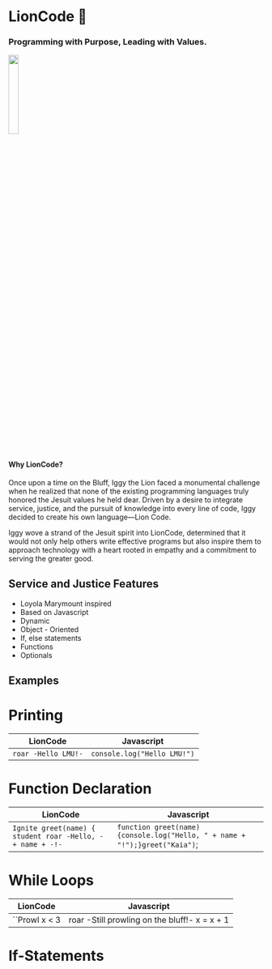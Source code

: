 # LionCode 🦁
### Programming with Purpose, Leading with Values.
<img src="https://github.com/user-attachments/assets/d1a15484-2627-474b-b59e-856d8b4c8594" width=20% height=20%>

#### Why LionCode?
Once upon a time on the Bluff, Iggy the Lion faced a monumental challenge when he realized that none of the existing programming languages truly honored the Jesuit values he held dear. Driven by a desire to integrate service, justice, and the pursuit of knowledge into every line of code, Iggy decided to create his own language—Lion Code. 

Iggy wove a strand of the Jesuit spirit into LionCode, determined that it would not only help others write effective programs but also inspire them to approach technology with a heart rooted in empathy and a commitment to serving the greater good.

## Service and Justice Features 
- Loyola Marymount inspired  
- Based on Javascript
- Dynamic
- Object - Oriented
- If, else statements
- Functions
- Optionals

## Examples

# Printing


| LionCode | Javascript |
| --- | --- |
| ``` roar -Hello LMU!- ``` | ```console.log("Hello LMU!")```|

# Function Declaration 

| LionCode | Javascript  |
| --- | --- |
| ```Ignite greet(name) { student roar -Hello, - + name + -!-```  |```function greet(name) {console.log("Hello, " + name + "!");}greet("Kaia")```;
# While Loops 

| LionCode | Javascript |
| --- | --- |
| ``Prowl x < 3 |  roar -Still prowling on the bluff!-  x = x + 1 |```  |```function greet(name) {console.log("Hello, " + name + "!");}greet("Kaia")```;

# If-Statements 
